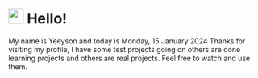  <h1>
    <img src="https://emojis.slackmojis.com/emojis/images/1643510097/45343/hi.gif?1643510097" width="30"/> 
    Hello!
 </h1>
 <p>
    My name is Yeeyson and today is Monday, 15 January 2024
    Thanks for visiting my profile, I have some test projects going on others are done learning projects and others are real projects.
    Feel free to watch and use them.
 </p>